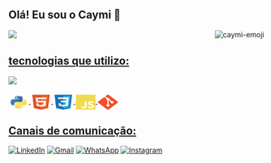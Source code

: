 ## Olá! Eu sou o Caymi 👋

 <img align="right" alt="caymi-emoji" src="https://drive.google.com/file/d/15OKmITTkCdcWYiwJyB8DF9xIKAfe7qvv/view?ts=642fa90e">

<div>
  <a href="https://github.com/rafaballerini">
  <img height="180em" src="https://github-readme-stats.vercel.app/api?username=caymiferreira&show_icons=true&theme=ocean_dark&include_all_commits=true&count_private=true"/> 
    
  ## tecnologias que utilizo:
    
  <img height="166em" src="https://github-readme-stats.vercel.app/api/top-langs/?username=caymiferreira&layout=compact&langs_count=16&theme=ocean_dark"/>
</div>
<div style="display: inline_block"><br>
  <img align="center" alt="Rafa-Python" height="30" width="40" src="https://raw.githubusercontent.com/devicons/devicon/master/icons/python/python-original.svg">
  <img align="center" alt="Rafa-HTML" height="30" width="40" src="https://raw.githubusercontent.com/devicons/devicon/master/icons/html5/html5-original.svg">
  <img align="center" alt="Rafa-CSS" height="30" width="40" src="https://raw.githubusercontent.com/devicons/devicon/master/icons/css3/css3-original.svg">
  <img align="center" alt="Rafa-Js" height="30" width="40" src="https://raw.githubusercontent.com/devicons/devicon/master/icons/javascript/javascript-plain.svg">
  <img align="center" alt="Rafa-Js" height="30" width="40" src="https://github.com/devicons/devicon/blob/master/icons/git/git-plain.svg"
</div>

## Canais de comunicação:
[![LinkedIn](https://img.shields.io/badge/LinkedIn-0077B5?style=for-the-badge&logo=linkedin&logoColor=white)](https://www.linkedin.com/in/caymiferreira/)
[![Gmail](https://img.shields.io/badge/Gmail-D14836?style=for-the-badge&logo=gmail&logoColor=white)](mailto:caymiferreira@gmail.com)
[![WhatsApp](https://img.shields.io/badge/WhatsApp-25D366?style=for-the-badge&logo=whatsapp&logoColor=white)](https://api.whatsapp.com/send/?phone=5582998313705&text&type=phone_number&app_absent=0)
[![Instagram](https://img.shields.io/badge/Instagram-E4405F?style=for-the-badge&logo=instagram&logoColor=white)](https://www.instagram.com/caymiferreira/)
